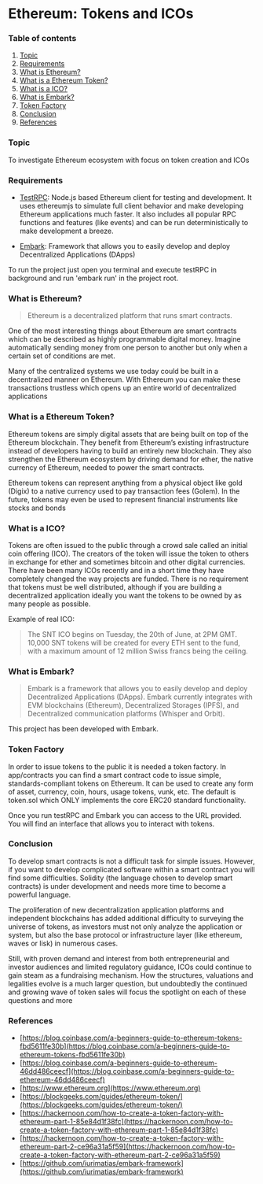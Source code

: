 # Ethereum: Tokens and ICOs

### Table of contents
1. [Topic](#topic)
2. [Requirements](#requirements)
3. [What is Ethereum?](#what_is_ethereum)
4. [What is a Ethereum Token?](#what_is_ethereum_token)
5. [What is a ICO?](#what_is_ico)
6. [What is Embark?](#what_is_embark)
7. [Token Factory](#token_factory)
8. [Conclusion](#conclusion)
9. [References](#references)

### Topic <a name="topic"></a>

To investigate Ethereum ecosystem with focus on token creation and ICOs

### Requirements <a name="requirements"></a>

* [TestRPC](https://github.com/ethereumjs/testrpc): Node.js based Ethereum client for testing and development. It uses ethereumjs to simulate full client behavior and make developing Ethereum applications much faster. It also includes all popular RPC functions and features (like events) and can be run deterministically to make development a breeze.

* [Embark](https://github.com/iurimatias/embark-framework): Framework that allows you to easily develop and deploy Decentralized Applications (DApps)

To run the project just open you terminal and execute testRPC in background and run 'embark run' in the project root.

### What is Ethereum? <a name="what_is_ethereum"></a>

>Ethereum is a decentralized platform that runs smart contracts.

One of the most interesting things about Ethereum are smart contracts which can be described as highly programmable digital money. Imagine automatically sending money from one person to another but only when a certain set of conditions are met.

Many of the centralized systems we use today could be built in a decentralized manner on Ethereum. With Ethereum you can make these transactions trustless which opens up an entire world of decentralized applications

### What is a Ethereum Token? <a name="what_is_ethereum_token"></a>

Ethereum tokens are simply digital assets that are being built on top of the Ethereum blockchain. They benefit from Ethereum’s existing infrastructure instead of developers having to build an entirely new blockchain. They also strengthen the Ethereum ecosystem by driving demand for ether, the native currency of Ethereum, needed to power the smart contracts.

Ethereum tokens can represent anything from a physical object like gold (Digix) to a native currency used to pay transaction fees (Golem). In the future, tokens may even be used to represent financial instruments like stocks and bonds

### What is a ICO? <a name="what_is_ico"></a>

Tokens are often issued to the public through a crowd sale called an initial coin offering (ICO). The creators of the token will issue the token to others in exchange for ether and sometimes bitcoin and other digital currencies. There have been many ICOs recently and in a short time they have completely changed the way projects are funded. There is no requirement that tokens must be well distributed, although if you are building a decentralized application ideally you want the tokens to be owned by as many people as possible.

Example of real ICO:
>The SNT ICO begins on Tuesday, the 20th of June, at 2PM GMT. 10,000 SNT tokens will be created for every ETH sent to the fund, with a maximum amount of 12 million Swiss francs being the ceiling.

### What is Embark? <a name="what_is_embark"></a>

>Embark is a framework that allows you to easily develop and deploy Decentralized Applications (DApps). Embark currently integrates with EVM blockchains (Ethereum), Decentralized Storages (IPFS), and Decentralized communication platforms (Whisper and Orbit).

This project has been developed with Embark.

### Token Factory <a name="token_factory"></a>

In order to issue tokens to the public it is needed a token factory. In app/contracts you can find a smart contract code to issue simple, standards-compliant tokens on Ethereum. It can be used to create any form of asset, currency, coin, hours, usage tokens, vunk, etc. The default is token.sol which ONLY implements the core ERC20 standard functionality.

Once you run testRPC and Embark you can access to the URL provided. You will find an interface that allows you to interact with tokens.

### Conclusion <a name="conclusion"></a>

To develop smart contracts is not a difficult task for simple issues. However, if you want to develop complicated software within a smart contract you will find some difficulties. Solidity (the language chosen to develop smart contracts) is under development and needs more time to become a powerful language.

The proliferation of new decentralization application platforms and independent blockchains has added additional difficulty to surveying the universe of tokens, as investors must not only analyze the application or system, but also the base protocol or infrastructure layer (like ethereum, waves or lisk) in numerous cases.

Still, with proven demand and interest from both entrepreneurial and investor audiences and limited regulatory guidance, ICOs could continue to gain steam as a fundraising mechanism. How the structures, valuations and legalities evolve is a much larger question, but undoubtedly the continued and growing wave of token sales will focus the spotlight on each of these questions and more

### References <a name="references"></a>
* [https://blog.coinbase.com/a-beginners-guide-to-ethereum-tokens-fbd5611fe30b](https://blog.coinbase.com/a-beginners-guide-to-ethereum-tokens-fbd5611fe30b)
* [https://blog.coinbase.com/a-beginners-guide-to-ethereum-46dd486ceecf](https://blog.coinbase.com/a-beginners-guide-to-ethereum-46dd486ceecf)
* [https://www.ethereum.org](https://www.ethereum.org)
* [https://blockgeeks.com/guides/ethereum-token/](https://blockgeeks.com/guides/ethereum-token/)
* [https://hackernoon.com/how-to-create-a-token-factory-with-ethereum-part-1-85e84d1f38fc](https://hackernoon.com/how-to-create-a-token-factory-with-ethereum-part-1-85e84d1f38fc)
* [https://hackernoon.com/how-to-create-a-token-factory-with-ethereum-part-2-ce96a31a5f59](https://hackernoon.com/how-to-create-a-token-factory-with-ethereum-part-2-ce96a31a5f59)
* [https://github.com/iurimatias/embark-framework](https://github.com/iurimatias/embark-framework)
